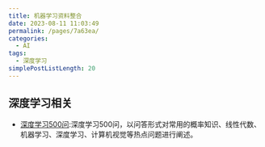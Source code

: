 ```yaml
---
title: 机器学习资料整合
date: 2023-08-11 11:03:49
permalink: /pages/7a63ea/
categories:
  - AI
tags:
  - 深度学习
simplePostListLength: 20
---
```




## 深度学习相关
- [深度学习500问](https://github.com/scutan90/DeepLearning-500-questions):深度学习500问，以问答形式对常用的概率知识、线性代数、机器学习、深度学习、计算机视觉等热点问题进行阐述。